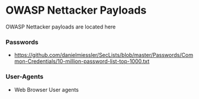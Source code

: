 OWASP Nettacker Payloads
=====================================

OWASP Nettacker payloads are located here

### Passwords
* https://github.com/danielmiessler/SecLists/blob/master/Passwords/Common-Credentials/10-million-password-list-top-1000.txt


### User-Agents
* Web Browser User agents